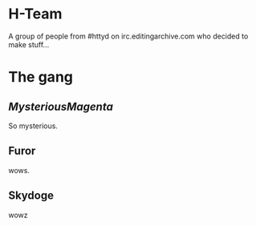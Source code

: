# H-Team
A group of people from #httyd on irc.editingarchive.com who decided to make stuff...

# The gang

## _MysteriousMagenta_

So mysterious.

## Furor

wows.

## Skydoge

wowz

